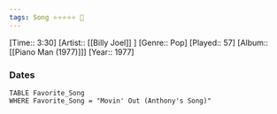 ```yaml
---
tags: Song ⭐⭐⭐⭐⭐ 💛
---
```

[Time:: 3:30]
[Artist:: [[Billy Joel]] ]
[Genre:: Pop]
[Played:: 57]
[Album:: [[Piano Man (1977)]]]
[Year:: 1977]
### Dates
````dataview
TABLE Favorite_Song
WHERE Favorite_Song = "Movin' Out (Anthony's Song)"
````